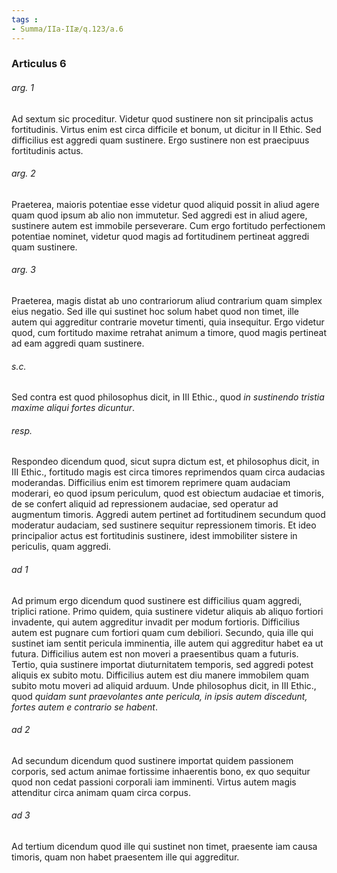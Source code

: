 ```yaml
---
tags : 
- Summa/IIa-IIæ/q.123/a.6
---
```


### Articulus 6

###### arg. 1
Ad sextum sic proceditur. Videtur quod sustinere non sit principalis actus fortitudinis. Virtus enim est circa difficile et bonum, ut dicitur in II Ethic. Sed difficilius est aggredi quam sustinere. Ergo sustinere non est praecipuus fortitudinis actus.

###### arg. 2
Praeterea, maioris potentiae esse videtur quod aliquid possit in aliud agere quam quod ipsum ab alio non immutetur. Sed aggredi est in aliud agere, sustinere autem est immobile perseverare. Cum ergo fortitudo perfectionem potentiae nominet, videtur quod magis ad fortitudinem pertineat aggredi quam sustinere.

###### arg. 3
Praeterea, magis distat ab uno contrariorum aliud contrarium quam simplex eius negatio. Sed ille qui sustinet hoc solum habet quod non timet, ille autem qui aggreditur contrarie movetur timenti, quia insequitur. Ergo videtur quod, cum fortitudo maxime retrahat animum a timore, quod magis pertineat ad eam aggredi quam sustinere.

###### s.c.
Sed contra est quod philosophus dicit, in III Ethic., quod *in sustinendo tristia maxime aliqui fortes dicuntur*.

###### resp.
Respondeo dicendum quod, sicut supra dictum est, et philosophus dicit, in III Ethic., fortitudo magis est circa timores reprimendos quam circa audacias moderandas. Difficilius enim est timorem reprimere quam audaciam moderari, eo quod ipsum periculum, quod est obiectum audaciae et timoris, de se confert aliquid ad repressionem audaciae, sed operatur ad augmentum timoris. Aggredi autem pertinet ad fortitudinem secundum quod moderatur audaciam, sed sustinere sequitur repressionem timoris. Et ideo principalior actus est fortitudinis sustinere, idest immobiliter sistere in periculis, quam aggredi.

###### ad 1
Ad primum ergo dicendum quod sustinere est difficilius quam aggredi, triplici ratione. Primo quidem, quia sustinere videtur aliquis ab aliquo fortiori invadente, qui autem aggreditur invadit per modum fortioris. Difficilius autem est pugnare cum fortiori quam cum debiliori. Secundo, quia ille qui sustinet iam sentit pericula imminentia, ille autem qui aggreditur habet ea ut futura. Difficilius autem est non moveri a praesentibus quam a futuris. Tertio, quia sustinere importat diuturnitatem temporis, sed aggredi potest aliquis ex subito motu. Difficilius autem est diu manere immobilem quam subito motu moveri ad aliquid arduum. Unde philosophus dicit, in III Ethic., quod *quidam sunt praevolantes ante pericula, in ipsis autem discedunt, fortes autem e contrario se habent*.

###### ad 2
Ad secundum dicendum quod sustinere importat quidem passionem corporis, sed actum animae fortissime inhaerentis bono, ex quo sequitur quod non cedat passioni corporali iam imminenti. Virtus autem magis attenditur circa animam quam circa corpus.

###### ad 3
Ad tertium dicendum quod ille qui sustinet non timet, praesente iam causa timoris, quam non habet praesentem ille qui aggreditur.

